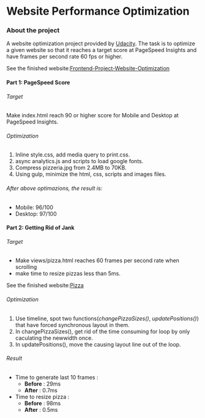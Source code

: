 # Website Performance Optimization
### About the project
A website optimization project provided by [Udacity](https://www.udacity.com). The task is to optimize a given website so that it reaches a target score at PageSpeed Insights and have frames per second rate 60 fps or higher.

See the finished website:[Frontend-Project-Website-Optimization](https://jj1201.github.io/Frontend-Project-Website-Optimization/dist/)

#### Part 1: PageSpeed Score
###### Target
Make index.html reach 90 or higher score for Mobile and Desktop at PageSpeed Insights.
###### Optimization
1. Inline style.css, add media query to print.css.
2. async analytics.js and scripts to load google fonts.
3. Compress pizzeria.jpg from 2.4MB to 70KB.
4. Using gulp, minimize the html, css, scripts and images files.

###### After above optimazions, the result is:
- Mobile: 96/100 
- Desktop: 97/100

#### Part 2: Getting Rid of Jank
###### Target
- Make views/pizza.html reaches 60 frames per second rate when scrolling
- make time to resize pizzas less than 5ms.

See the finished website:[Pizza](https://jj1201.github.io/Frontend-Project-Website-Optimization/dist/views/pizza.html)
###### Optimization
1. Use timeline, spot two functions(*changePizzaSizes()*, *updatePositions()*) that have forced synchronous layout in them.
2. In changePizzaSizes(), get rid of the time consuming for loop by only caculating the newwidth once.
3. In updatePositions(), move the causing layout line out of the loop.

###### Result
- Time to generate last 10 frames :
    * **Before** : 29ms
    * **After** : 0.7ms
- Time to resize pizza :
    * **Before** : 98ms
    * **After** : 0.5ms

